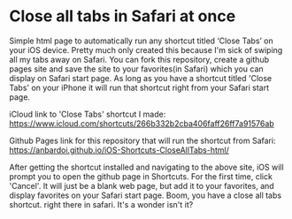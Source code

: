 # **Close all tabs in Safari at once**

Simple html page to automatically run any shortcut titled ‘Close Tabs’ on your iOS device. Pretty much only created this because I'm sick of swiping all my tabs away on Safari. You can fork this repository, create a github pages site and save the site to your favorites(in Safari) which you can display on Safari start page. As long as you have a shortcut titled 'Close Tabs' on your iPhone it will run that shortcut right from your Safari start page.

iCloud link to 'Close Tabs' shortcut I made: 
https://www.icloud.com/shortcuts/266b332b2cba406faff26ff7a91576ab

Github Pages link for this repository that will run the shortcut from Safari:
https://anbardoi.github.io/iOS-Shortcuts-CloseAllTabs-html/

After getting the shortcut installed and navigating to the above site, iOS will prompt you to open the github page in Shortcuts. For the first time, click 'Cancel'. It will just be a blank web page, but add it to your favorites, and display favorites on your Safari start page. Boom, you have a close all tabs shortcut. right there in safari. It's a wonder isn't it?
